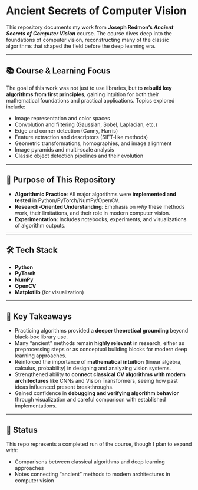 # Ancient Secrets of Computer Vision  

This repository documents my work from **Joseph Redmon’s *Ancient Secrets of Computer Vision*** course. The course dives deep into the foundations of computer vision, reconstructing many of the classic algorithms that shaped the field before the deep learning era.  

---

## 📚 Course & Learning Focus  
The goal of this work was not just to use libraries, but to **rebuild key algorithms from first principles**, gaining intuition for both their mathematical foundations and practical applications. Topics explored include:  

- Image representation and color spaces  
- Convolution and filtering (Gaussian, Sobel, Laplacian, etc.)  
- Edge and corner detection (Canny, Harris)  
- Feature extraction and descriptors (SIFT-like methods)  
- Geometric transformations, homographies, and image alignment  
- Image pyramids and multi-scale analysis  
- Classic object detection pipelines and their evolution  

---

## 🎯 Purpose of This Repository  
- **Algorithmic Practice**: All major algorithms were **implemented and tested** in Python/PyTorch/NumPy/OpenCV.  
- **Research-Oriented Understanding**: Emphasis on *why* these methods work, their limitations, and their role in modern computer vision.  
- **Experimentation**: Includes notebooks, experiments, and visualizations of algorithm outputs.  

---

## 🛠️ Tech Stack
- **Python**
- **PyTorch**  
- **NumPy**   
- **OpenCV**
- **Matplotlib** (for visualization)  

---

## 🔑 Key Takeaways  
- Practicing algorithms provided a **deeper theoretical grounding** beyond black-box library use.  
- Many “ancient” methods remain **highly relevant** in research, either as preprocessing steps or as conceptual building blocks for modern deep learning approaches.  
- Reinforced the importance of **mathematical intuition** (linear algebra, calculus, probability) in designing and analyzing vision systems.  
- Strengthened ability to **connect classical CV algorithms with modern architectures** like CNNs and Vision Transformers, seeing how past ideas influenced present breakthroughs.  
- Gained confidence in **debugging and verifying algorithm behavior** through visualization and careful comparison with established implementations.  

---

## 📌 Status  
This repo represents a completed run of the course, though I plan to expand with:  
- Comparisons between classical algorithms and deep learning approaches  
- Notes connecting “ancient” methods to modern architectures in computer vision  
